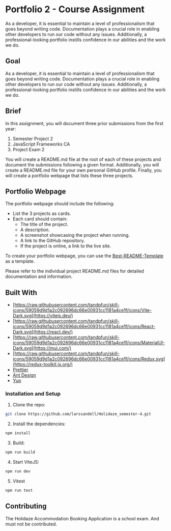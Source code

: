 # Portfolio 2 - Course Assignment

As a developer, it is essential to maintain a level of professionalism that goes beyond writing code. Documentation plays a crucial role in enabling other developers to run our code without any issues. Additionally, a professional-looking portfolio instills confidence in our abilities and the work we do.

## Goal
As a developer, it is essential to maintain a level of professionalism that goes beyond writing code. Documentation plays a crucial role in enabling other developers to run our code without any issues. Additionally, a professional-looking portfolio instills confidence in our abilities and the work we do.

## Brief
In this assignment, you will document three prior submissions from the first year:

1. Semester Project 2
2. JavaScript Frameworks CA
3. Project Exam 2

You will create a README.md file at the root of each of these projects and document the submissions following a given format. Additionally, you will create a README.md file for your own personal GitHub profile. Finally, you will create a portfolio webpage that lists these three projects.

## Portfolio Webpage
The portfolio webpage should include the following:

- List the 3 projects as cards.
- Each card should contain:
  - The title of the project.
  - A description.
  - A screenshot showcasing the project when running.
  - A link to the GitHub repository.
  - If the project is online, a link to the live site.

To create your portfolio webpage, you can use the [Best-README-Template](https://github.com/othneildrew/Best-README-Template) as a template.

Please refer to the individual project README.md files for detailed documentation and information.

## Built With

-   [https://raw.githubusercontent.com/tandpfun/skill-icons/59059d9d1a2c092696dc66e00931cc1181a4ce1f/icons/Vite-Dark.svg](https://vitejs.dev/)
-   [https://raw.githubusercontent.com/tandpfun/skill-icons/59059d9d1a2c092696dc66e00931cc1181a4ce1f/icons/React-Dark.svg](https://react.dev/)
-   [https://raw.githubusercontent.com/tandpfun/skill-icons/59059d9d1a2c092696dc66e00931cc1181a4ce1f/icons/MaterialUI-Dark.svg](https://mui.com/)
-   [https://raw.githubusercontent.com/tandpfun/skill-icons/59059d9d1a2c092696dc66e00931cc1181a4ce1f/icons/Redux.svg](https://redux-toolkit.js.org/)
-   [Prettier](https://prettier.io/)
-   [Ant Design](https://ant.design/)
-   [Yup](https://www.npmjs.com/package/yup)

### Installation and Setup

1. Clone the repo:

```bash
git clone https://github.com/larssandell/Holidaze_semester-4.git
```

2. Install the dependencies:

```bash
npm install

```

3. Build:

```bash
npm run build

```

4. Start ViteJS:

```bash
npm run dev
```

5. Vitest

```bash
npm run test
```

## Contributing

The Holidaze Accommodation Booking Application is a school exam. And must not be contributed.
